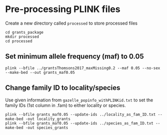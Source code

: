# Pre-processing PLINK files

Create a new directory called `processed` to store processed files

```
cd grants_package
mkdir processed
cd processed
```

## Set minimum allele frequency (maf) to 0.05

```
plink --bfile ../grantsThomsons2017_maxMissing0.2 --maf 0.05 --no-sex --make-bed --out grants_maf0.05
```

## Change family ID to locality/species

Use given information from `gazelle_popinfo_withPLINKid.txt` to set the family IDs (1st column in .fam) to either locality or species.

```
plink --bfile grants_maf0.05 --update-ids ../locality_as_fam_ID.txt --make-bed -out locality_grants
plink --bfile grants_maf0.05 --update-ids ../species_as_fam_ID.txt --make-bed -out species_grants
```

